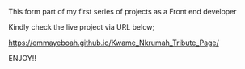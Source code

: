 This form part of my first series of projects as a Front end developer

Kindly check the live project via URL below;

https://emmayeboah.github.io/Kwame_Nkrumah_Tribute_Page/

ENJOY!!
